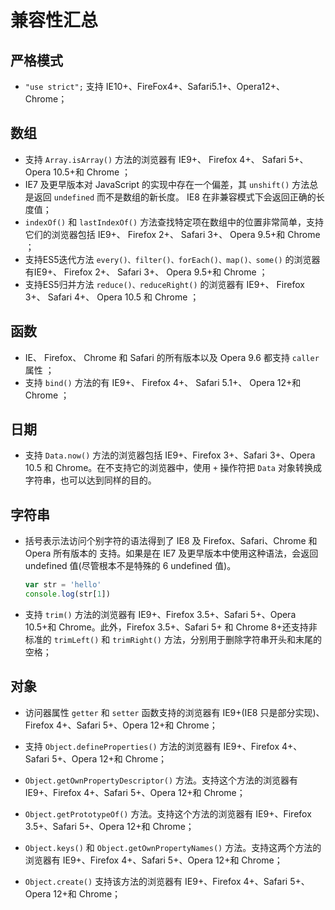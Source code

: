 # 兼容性汇总

## 严格模式  <a id="use-strict"></a>

* `"use strict";` 支持 IE10+、FireFox4+、Safari5.1+、Opera12+、Chrome； 

## 数组  <a id="array"></a>

* 支持 `Array.isArray()` 方法的浏览器有 IE9+、 Firefox 4+、 Safari 5+、 Opera 10.5+和 Chrome ；
* IE7 及更早版本对 JavaScript 的实现中存在一个偏差，其 `unshift()` 方法总是返回 `undefined` 而不是数组的新长度。 IE8 在非兼容模式下会返回正确的长度值；
* `indexOf()` 和 `lastIndexOf()` 方法查找特定项在数组中的位置非常简单，支持它们的浏览器包括 IE9+、 Firefox 2+、 Safari 3+、 Opera 9.5+和 Chrome ； 
* 支持ES5迭代方法 `every()、filter()、forEach()、map()、some()` 的浏览器有IE9+、 Firefox 2+、 Safari 3+、 Opera 9.5+和 Chrome ； 
* 支持ES5归并方法 `reduce()、reduceRight()` 的浏览器有 IE9+、 Firefox 3+、 Safari 4+、 Opera 10.5 和 Chrome ；

## 函数  <a id="function"></a>

* IE、 Firefox、 Chrome 和 Safari 的所有版本以及 Opera 9.6 都支持 `caller` 属性 ； 
* 支持 `bind()` 方法的有 IE9+、 Firefox 4+、 Safari 5.1+、 Opera 12+和 Chrome ；

## 日期  <a id="date"></a>

* 支持 `Data.now()` 方法的浏览器包括 IE9+、Firefox 3+、Safari 3+、Opera 10.5 和 Chrome。在不支持它的浏览器中，使用 `+` 操作符把 `Data` 对象转换成字符串，也可以达到同样的目的。

## 字符串  <a id="string"></a>

* 括号表示法访问个别字符的语法得到了 IE8 及 Firefox、Safari、Chrome 和 Opera 所有版本的 支持。如果是在 IE7 及更早版本中使用这种语法，会返回 undefined 值(尽管根本不是特殊的 6 undefined 值)。
  ```js
  var str = 'hello'
  console.log(str[1])
  ```
* 支持 `trim()` 方法的浏览器有 IE9+、Firefox 3.5+、Safari 5+、Opera 10.5+和 Chrome。此外，Firefox 3.5+、Safari 5+ 和 Chrome 8+还支持非标准的 `trimLeft()` 和 `trimRight()` 方法，分别用于删除字符串开头和末尾的空格；

## 对象 <a id="object"></a>

* 访问器属性 `getter` 和 `setter` 函数支持的浏览器有 IE9+(IE8 只是部分实现)、Firefox 4+、Safari 5+、Opera 12+和 Chrome；

* 支持 `Object.defineProperties()` 方法的浏览器有 IE9+、Firefox 4+、Safari 5+、Opera 12+和 Chrome；

* `Object.getOwnPropertyDescriptor()` 方法。支持这个方法的浏览器有 IE9+、Firefox 4+、Safari 5+、Opera 12+和 Chrome；

* `Object.getPrototypeOf()` 方法。支持这个方法的浏览器有 IE9+、Firefox 3.5+、Safari 5+、Opera 12+和 Chrome；

* `Object.keys()` 和 `Object.getOwnPropertyNames()` 方法。支持这两个方法的浏览器有 IE9+、Firefox 4+、Safari 5+、Opera 12+和 Chrome；

* `Object.create()` 支持该方法的浏览器有 IE9+、Firefox 4+、Safari 5+、Opera 12+和 Chrome；
  

